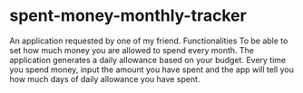# spent-money-monthly-tracker
An application requested by one of my friend.
Functionalities
To be able to set how much money you are allowed to spend every month.
The application generates a daily allowance based on your budget.
Every time you spend money, input the amount you have spent and the app will tell you how much days of daily allowance you have spent. 
